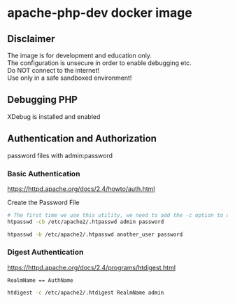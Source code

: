 # apache-php-dev docker image

## Disclaimer

The image is for development and education only.  
The configuration is unsecure in order to enable debugging etc.  
Do NOT connect to the internet!  
Use only in a safe sandboxed environment!  

## Debugging PHP 

XDebug is installed and enabled  

## Authentication and Authorization

password files with admin:password

### Basic Authentication

https://httpd.apache.org/docs/2.4/howto/auth.html


Create the Password File
```bash
# The first time we use this utility, we need to add the -c option to create the specified file. We specify a username (sammy in this example) at the end of the command to create a new entry within the file:
htpasswd -cb /etc/apache2/.htpasswd admin password

htpasswd -b /etc/apache2/.htpasswd another_user password

```

### Digest Authentication

https://httpd.apache.org/docs/2.4/programs/htdigest.html


`RealmName == AuthName` 

```bash
htdigest -c /etc/apache2/.htdigest RealmName admin 
```



